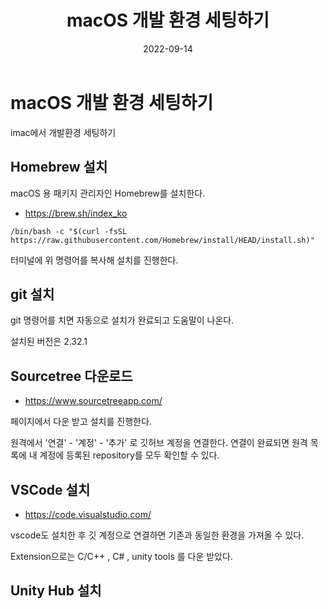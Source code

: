 ﻿---
title: macOS 개발 환경 세팅하기
date: 2022-09-14
categories: [ETC, setting]
tags: [macOS,iMac]     # TAG names should always be lowercase
---

# macOS 개발 환경 세팅하기

imac에서 개발환경 세팅하기

##  Homebrew 설치

macOS 용 패키지 관리자인 Homebrew를 설치한다.

- https://brew.sh/index_ko

`/bin/bash -c "$(curl -fsSL https://raw.githubusercontent.com/Homebrew/install/HEAD/install.sh)"`

터미널에 위 명령어를 복사해 설치를 진행한다.

##  git 설치

git 명령어를 치면 자동으로 설치가 완료되고 도움말이 나온다.

설치된 버전은 2.32.1

## Sourcetree 다운로드


- https://www.sourcetreeapp.com/

페이지에서 다운 받고 설치를 진행한다.

원격에서 '연결' - '계정' - '추가' 로 깃허브 계정을 연결한다.
연결이 완료되면 원격 목록에 내 계정에 등록된 repository를 모두 확인할 수 있다.

## VSCode 설치

- https://code.visualstudio.com/

vscode도 설치한 후 깃 계정으로 연결하면 기존과 동일한 환경을 가져올 수 있다.

Extension으로는 C/C++ , C# , unity tools 를 다운 받았다.

## Unity Hub 설치



